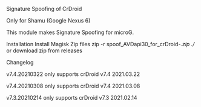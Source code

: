Signature Spoofing of CrDroid

Only for Shamu (Google Nexus 6)

This module makes Signature Spoofing for microG.

Installation
Install Magisk
Zip files zip -r spoof_AVDapi30_for_crDroid-*.zip ./* or download zip from releases


Changelog

v7.4.20210322
only supports crDroid v7.4 2021.03.22

v7.4.20210308
only supports crDroid v7.4 2021.03.08

v7.3.20210214
only supports crDroid v7.3 2021.02.14
